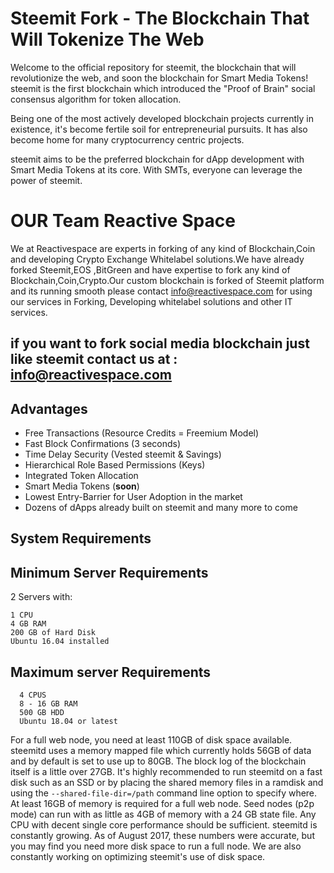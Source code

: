 # Steemit Fork - The Blockchain That Will Tokenize The Web

Welcome to the official repository for steemit, the blockchain that will revolutionize the web, and soon the blockchain for Smart Media Tokens!
steemit is the first blockchain which introduced the "Proof of Brain" social consensus algorithm for token allocation.

Being one of the most actively developed blockchain projects currently in existence, it's become fertile soil for entrepreneurial pursuits. It has also become home for many cryptocurrency centric projects.

steemit aims to be the preferred blockchain for dApp development with Smart Media Tokens at its core. With SMTs, everyone can leverage the power of steemit.

# OUR Team Reactive Space

We at Reactivespace are experts in forking of any kind of Blockchain,Coin and developing Crypto Exchange  Whitelabel solutions.We have already forked Steemit,EOS ,BitGreen and have expertise to fork any kind of Blockchain,Coin,Crypto.Our custom  blockchain is forked of Steemit platform and its running smooth 
please contact info@reactivespace.com for using our services in Forking, Developing whitelabel solutions and other IT services.

## if you want to fork social media blockchain just like steemit contact us at : info@reactivespace.com


## Advantages

* Free Transactions (Resource Credits = Freemium Model)
* Fast Block Confirmations (3 seconds)
* Time Delay Security (Vested steemit & Savings)
* Hierarchical Role Based Permissions (Keys)
* Integrated Token Allocation
* Smart Media Tokens (**soon**)
* Lowest Entry-Barrier for User Adoption in the market
* Dozens of dApps already built on steemit and many more to come



## System Requirements

## Minimum Server Requirements

2 Servers with:

    1 CPU
    4 GB RAM
    200 GB of Hard Disk
    Ubuntu 16.04 installed


## Maximum server Requirements

      4 CPUS
      8 - 16 GB RAM
      500 GB HDD
      Ubuntu 18.04 or latest




For a full web node, you need at least 110GB of disk space available. steemitd uses a memory mapped file which currently holds 56GB of data and by default is set to use up to 80GB. The block log of the blockchain itself is a little over 27GB. It's highly recommended to run steemitd on a fast disk such as an SSD or by placing the shared memory files in a ramdisk and using the `--shared-file-dir=/path` command line option to specify where. At least 16GB of memory is required for a full web node. Seed nodes (p2p mode) can run with as little as 4GB of memory with a 24 GB state file. Any CPU with decent single core performance should be sufficient. steemitd is constantly growing. As of August 2017, these numbers were accurate, but you may find you need more disk space to run a full node. We are also constantly working on optimizing steemit's use of disk space.
